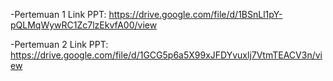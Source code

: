 -Pertemuan 1
Link PPT: https://drive.google.com/file/d/1BSnLl1pY-pQLMqWywRC1Zc7lzEkvfA00/view

-Pertemuan 2
Link PPT: https://drive.google.com/file/d/1GCG5p6a5X99xJFDYvuxlj7VtmTEACV3n/view
